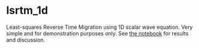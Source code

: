 # lsrtm_1d
Least-squares Reverse Time Migration using 1D scalar wave equation. Very simple and for demonstration purposes only.
See [the notebook](https://github.com/ar4/lsrtm_1d/blob/master/notebooks/lsrtm_1d.ipynb) for results and discussion.
